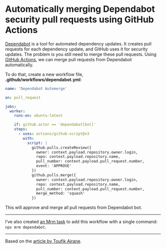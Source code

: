 <!-- 2020-09-05 github github-actions dependabot mrm -->

# Automatically merging Dependabot security pull requests using GitHub Actions

[Dependabot](https://dependabot.com/) is a tool for automated dependency updates. It creates pull requests for each dependency update, and GitHub uses it for security updates. The problem is you still need to merge these pull requests. Using [GitHub Actions](https://github.com/features/actions), we can merge pull requests from Dependabot automatically.

To do that, create a new workflow file, **.github/workflows/dependabot.yml**:

```yaml
name: 'Dependabot Automerge'

on: pull_request

jobs:
  worker:
    runs-on: ubuntu-latest

    if: github.actor == 'dependabot[bot]'
    steps:
      - uses: actions/github-script@v3
        with:
          script: |
            github.pulls.createReview({
              owner: context.payload.repository.owner.login,
              repo: context.payload.repository.name,
              pull_number: context.payload.pull_request.number,
              event: 'APPROVE'
            })
            github.pulls.merge({
              owner: context.payload.repository.owner.login,
              repo: context.payload.repository.name,
              pull_number: context.payload.pull_request.number,
              merge_method: 'squash'
            })
```

This will approve and merge all pull requests from Dependabot bot.

---

I’ve also created [an Mrm task](https://mrm.js.org/docs/mrm-task-dependabot) to add this workflow with a single command: `npx mrm dependabot`.

---

Based on the [article by Toufik Airane](https://medium.com/@toufik.airane/automerge-github-dependabot-alerts-with-github-actions-7cd6f5763750).
